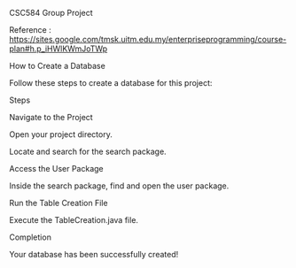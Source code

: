 CSC584 Group Project

Reference : https://sites.google.com/tmsk.uitm.edu.my/enterpriseprogramming/course-plan#h.p_iHWlKWmJoTWp

How to Create a Database

Follow these steps to create a database for this project:

Steps

Navigate to the Project

Open your project directory.

Locate and search for the search package.

Access the User Package

Inside the search package, find and open the user package.

Run the Table Creation File

Execute the TableCreation.java file.

Completion

Your database has been successfully created!
